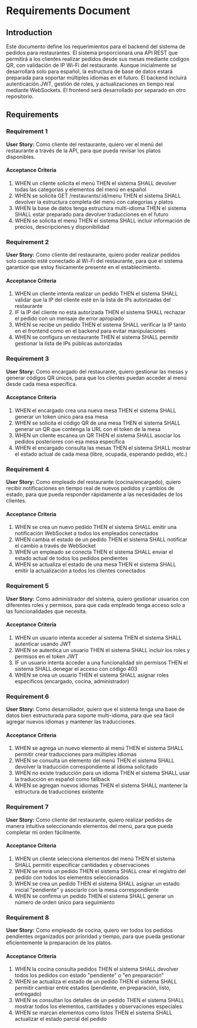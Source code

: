 # Requirements Document

## Introduction

Este documento define los requerimientos para el backend del sistema de pedidos para restaurantes. El sistema proporcionará una API REST que permitirá a los clientes realizar pedidos desde sus mesas mediante códigos QR, con validación de IP Wi-Fi del restaurante. Aunque inicialmente se desarrollará solo para español, la estructura de base de datos estará preparada para soportar múltiples idiomas en el futuro. El backend incluirá autenticación JWT, gestión de roles, y actualizaciones en tiempo real mediante WebSockets. El frontend será desarrollado por separado en otro repositorio.

## Requirements

### Requirement 1

**User Story:** Como cliente del restaurante, quiero ver el menú del restaurante a través de la API, para que pueda revisar los platos disponibles.

#### Acceptance Criteria

1. WHEN un cliente solicita el menú THEN el sistema SHALL devolver todas las categorías y elementos del menú en español
2. WHEN se solicita GET /restaurants/:id/menu THEN el sistema SHALL devolver la estructura completa del menú con categorías y platos
3. WHEN la base de datos tenga estructura multi-idioma THEN el sistema SHALL estar preparado para devolver traducciones en el futuro
4. WHEN se solicita el menú THEN el sistema SHALL incluir información de precios, descripciones y disponibilidad

### Requirement 2

**User Story:** Como cliente del restaurante, quiero poder realizar pedidos solo cuando esté conectado al Wi-Fi del restaurante, para que el sistema garantice que estoy físicamente presente en el establecimiento.

#### Acceptance Criteria

1. WHEN un cliente intenta realizar un pedido THEN el sistema SHALL validar que la IP del cliente esté en la lista de IPs autorizadas del restaurante
2. IF la IP del cliente no está autorizada THEN el sistema SHALL rechazar el pedido con un mensaje de error apropiado
3. WHEN se recibe un pedido THEN el sistema SHALL verificar la IP tanto en el frontend como en el backend para evitar manipulaciones
4. WHEN se configura un restaurante THEN el sistema SHALL permitir gestionar la lista de IPs públicas autorizadas

### Requirement 3

**User Story:** Como encargado del restaurante, quiero gestionar las mesas y generar códigos QR únicos, para que los clientes puedan acceder al menú desde cada mesa específica.

#### Acceptance Criteria

1. WHEN el encargado crea una nueva mesa THEN el sistema SHALL generar un token único para esa mesa
2. WHEN se solicita el código QR de una mesa THEN el sistema SHALL generar un QR que contenga la URL con el token de la mesa
3. WHEN un cliente escanea un QR THEN el sistema SHALL asociar los pedidos posteriores con esa mesa específica
4. WHEN el encargado consulta las mesas THEN el sistema SHALL mostrar el estado actual de cada mesa (libre, ocupada, esperando pedido, etc.)

### Requirement 4

**User Story:** Como empleado del restaurante (cocina/encargado), quiero recibir notificaciones en tiempo real de nuevos pedidos y cambios de estado, para que pueda responder rápidamente a las necesidades de los clientes.

#### Acceptance Criteria

1. WHEN se crea un nuevo pedido THEN el sistema SHALL emitir una notificación WebSocket a todos los empleados conectados
2. WHEN cambia el estado de un pedido THEN el sistema SHALL notificar el cambio a través de WebSocket
3. WHEN un empleado se conecta THEN el sistema SHALL enviar el estado actual de todos los pedidos pendientes
4. WHEN se actualiza el estado de una mesa THEN el sistema SHALL emitir la actualización a todos los clientes conectados

### Requirement 5

**User Story:** Como administrador del sistema, quiero gestionar usuarios con diferentes roles y permisos, para que cada empleado tenga acceso solo a las funcionalidades que necesita.

#### Acceptance Criteria

1. WHEN un usuario intenta acceder al sistema THEN el sistema SHALL autenticar usando JWT
2. WHEN se autentica un usuario THEN el sistema SHALL incluir los roles y permisos en el token JWT
3. IF un usuario intenta acceder a una funcionalidad sin permisos THEN el sistema SHALL denegar el acceso con código 403
4. WHEN se crea un usuario THEN el sistema SHALL asignar roles específicos (encargado, cocina, administrador)

### Requirement 6

**User Story:** Como desarrollador, quiero que el sistema tenga una base de datos bien estructurada para soporte multi-idioma, para que sea fácil agregar nuevos idiomas y mantener las traducciones.

#### Acceptance Criteria

1. WHEN se agrega un nuevo elemento al menú THEN el sistema SHALL permitir crear traducciones para múltiples idiomas
2. WHEN se consulta un elemento del menú THEN el sistema SHALL devolver la traducción correspondiente al idioma solicitado
3. WHEN no existe traducción para un idioma THEN el sistema SHALL usar la traducción en español como fallback
4. WHEN se agregan nuevos idiomas THEN el sistema SHALL mantener la estructura de traducciones existente

### Requirement 7

**User Story:** Como cliente del restaurante, quiero realizar pedidos de manera intuitiva seleccionando elementos del menú, para que pueda completar mi orden fácilmente.

#### Acceptance Criteria

1. WHEN un cliente selecciona elementos del menú THEN el sistema SHALL permitir especificar cantidades y observaciones
2. WHEN se envía un pedido THEN el sistema SHALL crear el registro del pedido con todos los elementos seleccionados
3. WHEN se crea un pedido THEN el sistema SHALL asignar un estado inicial "pendiente" y asociarlo con la mesa correspondiente
4. WHEN se confirma un pedido THEN el sistema SHALL generar un número de orden único para seguimiento

### Requirement 8

**User Story:** Como empleado de cocina, quiero ver todos los pedidos pendientes organizados por prioridad y tiempo, para que pueda gestionar eficientemente la preparación de los platos.

#### Acceptance Criteria

1. WHEN la cocina consulta pedidos THEN el sistema SHALL devolver todos los pedidos con estado "pendiente" o "en preparación"
2. WHEN se actualiza el estado de un pedido THEN el sistema SHALL permitir cambiar entre estados (pendiente, en preparación, listo, entregado)
3. WHEN se consultan los detalles de un pedido THEN el sistema SHALL mostrar todos los elementos, cantidades y observaciones especiales
4. WHEN se marcan elementos como listos THEN el sistema SHALL actualizar el estado parcial del pedido